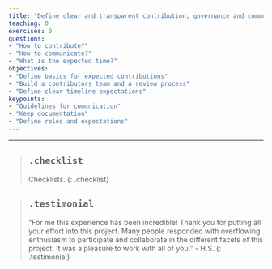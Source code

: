 ```yaml
---
title: "Define clear and transparent contribution, governance and communication processes"
teaching: 0
exercises: 0
questions:
- "How to contribute?"
- "How to communicate?"
- "What is the expected time?"
objectives:
- "Define basics for expected contributions"
- "Build a contributors team and a review process"
- "Define clear timeline expectations"
keypoints:
- "Guidelines for comunication"
- "Keep documentation"
- "Define roles and expectations"
---
```


----------------------------------------------------------------------------------------------------

> ## `.checklist`
>
> Checklists.
{: .checklist}

> ## `.testimonial`
> “For me this experience has been incredible! Thank you for putting all your effort into this 
> project. Many people responded with overflowing enthusiasm to participate and collaborate in the 
> different facets of this project. It was a pleasure to work with all of you.” - H.S.
{: .testimonial}

